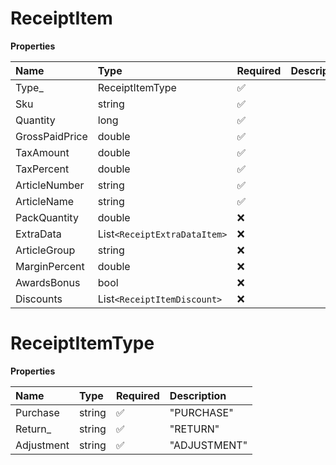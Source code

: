 # ReceiptItem

**Properties**

| Name           | Type                         | Required | Description |
| :------------- | :--------------------------- | :------- | :---------- |
| Type\_         | ReceiptItemType              | ✅       |             |
| Sku            | string                       | ✅       |             |
| Quantity       | long                         | ✅       |             |
| GrossPaidPrice | double                       | ✅       |             |
| TaxAmount      | double                       | ✅       |             |
| TaxPercent     | double                       | ✅       |             |
| ArticleNumber  | string                       | ✅       |             |
| ArticleName    | string                       | ✅       |             |
| PackQuantity   | double                       | ❌       |             |
| ExtraData      | List`<ReceiptExtraDataItem>` | ❌       |             |
| ArticleGroup   | string                       | ❌       |             |
| MarginPercent  | double                       | ❌       |             |
| AwardsBonus    | bool                         | ❌       |             |
| Discounts      | List`<ReceiptItemDiscount>`  | ❌       |             |

# ReceiptItemType

**Properties**

| Name       | Type   | Required | Description  |
| :--------- | :----- | :------- | :----------- |
| Purchase   | string | ✅       | "PURCHASE"   |
| Return\_   | string | ✅       | "RETURN"     |
| Adjustment | string | ✅       | "ADJUSTMENT" |

<!-- This file was generated by liblab | https://liblab.com/ -->
